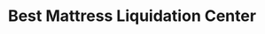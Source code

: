 ---
title: "Best Mattress Liquidation Center"
url: /las-vegas/best-mattress-liquidation-center/
shop: bed
---